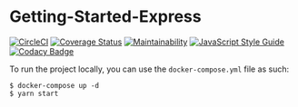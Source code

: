 # Getting-Started-Express

[![CircleCI](https://circleci.com/gh/MrColorado/Getting-Started-Express.svg?style=shield)](https://circleci.com/gh/MrColorado/Getting-Started-Express)
[![Coverage Status](https://coveralls.io/repos/github/MrColorado/Pokapi/badge.svg?branch=master)](https://coveralls.io/github/MrColorado/Pokapi?branch=master)
[![Maintainability](https://api.codeclimate.com/v1/badges/a99a88d28ad37a79dbf6/maintainability)](https://codeclimate.com/github/codeclimate/codeclimate/maintainability)
[![JavaScript Style Guide](https://img.shields.io/badge/code_style-standard-brightgreen.svg)](https://standardjs.com)
[![Codacy Badge](https://api.codacy.com/project/badge/Grade/593801e0614f404db68b80a07ab35274)](https://www.codacy.com/app/MrColorado/Pokapi?utm_source=github.com&amp;utm_medium=referral&amp;utm_content=MrColorado/Pokapi&amp;utm_campaign=Badge_Grade)

To run the project locally, you can use the `docker-compose.yml` file as such:
```
$ docker-compose up -d
$ yarn start
```
